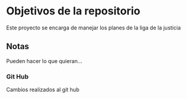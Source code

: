 # Objetivos de la repositorio

Este proyecto se encarga de manejar los planes de la liga de la justicia


## Notas
Pueden hacer lo que quieran...


### Git Hub
Cambios realizados al git hub
